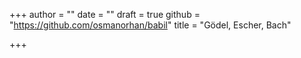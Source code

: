+++
author = ""
date = ""
draft = true
github = "https://github.com/osmanorhan/babil"
title = "Gödel, Escher, Bach"

+++
